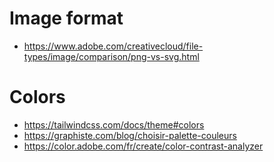 # Image format
- https://www.adobe.com/creativecloud/file-types/image/comparison/png-vs-svg.html

# Colors
- https://tailwindcss.com/docs/theme#colors
- https://graphiste.com/blog/choisir-palette-couleurs
- https://color.adobe.com/fr/create/color-contrast-analyzer
